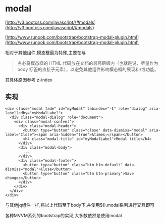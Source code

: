 # modal

[http://v3.bootcss.com/javascript/\#modals](http://v3.bootcss.com/javascript/#modals)

[http://www.runoob.com/bootstrap/bootstrap-modal-plugin.html](http://www.runoob.com/bootstrap/bootstrap-modal-plugin.html)

相对于其他组件,模态框最为特殊,主要在与

> 务必将模态框的 HTML 代码放在文档的最高层级内（也就是说，尽量作为 body 标签的直接子元素），以避免其他组件影响模态框的展现和/或功能。

其具体原因参考 z-index

## 实现

```
<div class="modal fade" id="myModal" tabindex="-1" role="dialog" aria-labelledby="myModalLabel">
  <div class="modal-dialog" role="document">
    <div class="modal-content">
      <div class="modal-header">
        <button type="button" class="close" data-dismiss="modal" aria-label="Close"><span aria-hidden="true">&times;</span></button>
        <h4 class="modal-title" id="myModalLabel">Modal title</h4>
      </div>
      <div class="modal-body">
        ...
      </div>
      <div class="modal-footer">
        <button type="button" class="btn btn-default" data-dismiss="modal">Close</button>
        <button type="button" class="btn btn-primary">Save changes</button>
      </div>
    </div>
  </div>
</div>
```

与其他jq组件一样,将以上代码至于body下,并使用$\(\).modal系列进行交互即可

各种MVVM系列的bootstrap的实现,大多数依然是使用modal

